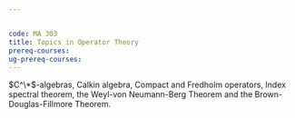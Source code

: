 ```yaml
---


code: MA 303
title: Topics in Operator Theory
prereq-courses: 
ug-prereq-courses: 
---
```




$C^\*$-algebras, Calkin algebra, Compact and Fredholm operators, Index spectral theorem, the Weyl-von
Neumann-Berg Theorem and the Brown-Douglas-Fillmore Theorem.
